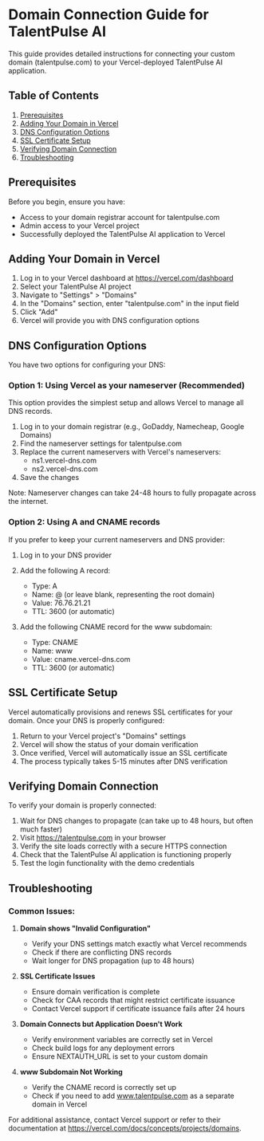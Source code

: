 # Domain Connection Guide for TalentPulse AI

This guide provides detailed instructions for connecting your custom domain (talentpulse.com) to your Vercel-deployed TalentPulse AI application.

## Table of Contents
1. [Prerequisites](#prerequisites)
2. [Adding Your Domain in Vercel](#adding-your-domain-in-vercel)
3. [DNS Configuration Options](#dns-configuration-options)
4. [SSL Certificate Setup](#ssl-certificate-setup)
5. [Verifying Domain Connection](#verifying-domain-connection)
6. [Troubleshooting](#troubleshooting)

## Prerequisites

Before you begin, ensure you have:
- Access to your domain registrar account for talentpulse.com
- Admin access to your Vercel project
- Successfully deployed the TalentPulse AI application to Vercel

## Adding Your Domain in Vercel

1. Log in to your Vercel dashboard at https://vercel.com/dashboard
2. Select your TalentPulse AI project
3. Navigate to "Settings" > "Domains"
4. In the "Domains" section, enter "talentpulse.com" in the input field
5. Click "Add"
6. Vercel will provide you with DNS configuration options

## DNS Configuration Options

You have two options for configuring your DNS:

### Option 1: Using Vercel as your nameserver (Recommended)

This option provides the simplest setup and allows Vercel to manage all DNS records.

1. Log in to your domain registrar (e.g., GoDaddy, Namecheap, Google Domains)
2. Find the nameserver settings for talentpulse.com
3. Replace the current nameservers with Vercel's nameservers:
   - ns1.vercel-dns.com
   - ns2.vercel-dns.com
4. Save the changes

Note: Nameserver changes can take 24-48 hours to fully propagate across the internet.

### Option 2: Using A and CNAME records

If you prefer to keep your current nameservers and DNS provider:

1. Log in to your DNS provider
2. Add the following A record:
   - Type: A
   - Name: @ (or leave blank, representing the root domain)
   - Value: 76.76.21.21
   - TTL: 3600 (or automatic)

3. Add the following CNAME record for the www subdomain:
   - Type: CNAME
   - Name: www
   - Value: cname.vercel-dns.com
   - TTL: 3600 (or automatic)

## SSL Certificate Setup

Vercel automatically provisions and renews SSL certificates for your domain. Once your DNS is properly configured:

1. Return to your Vercel project's "Domains" settings
2. Vercel will show the status of your domain verification
3. Once verified, Vercel will automatically issue an SSL certificate
4. The process typically takes 5-15 minutes after DNS verification

## Verifying Domain Connection

To verify your domain is properly connected:

1. Wait for DNS changes to propagate (can take up to 48 hours, but often much faster)
2. Visit https://talentpulse.com in your browser
3. Verify the site loads correctly with a secure HTTPS connection
4. Check that the TalentPulse AI application is functioning properly
5. Test the login functionality with the demo credentials

## Troubleshooting

### Common Issues:

1. **Domain shows "Invalid Configuration"**
   - Verify your DNS settings match exactly what Vercel recommends
   - Check if there are conflicting DNS records
   - Wait longer for DNS propagation (up to 48 hours)

2. **SSL Certificate Issues**
   - Ensure domain verification is complete
   - Check for CAA records that might restrict certificate issuance
   - Contact Vercel support if certificate issuance fails after 24 hours

3. **Domain Connects but Application Doesn't Work**
   - Verify environment variables are correctly set in Vercel
   - Check build logs for any deployment errors
   - Ensure NEXTAUTH_URL is set to your custom domain

4. **www Subdomain Not Working**
   - Verify the CNAME record is correctly set up
   - Check if you need to add www.talentpulse.com as a separate domain in Vercel

For additional assistance, contact Vercel support or refer to their documentation at https://vercel.com/docs/concepts/projects/domains.
